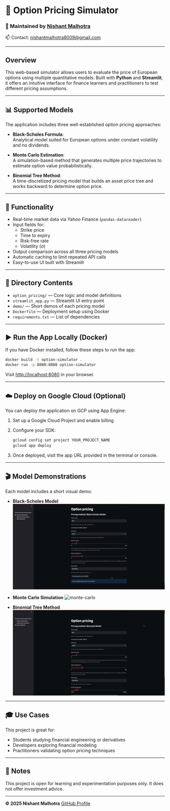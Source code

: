 # 🧠 Option Pricing Simulator

### 📍 Maintained by [Nishant Malhotra](https://github.com/Nishant-8009)  
📫 Contact: nishantmalhotra8009@gmail.com

---

## Overview

This web-based simulator allows users to evaluate the price of European options using multiple quantitative models. Built with **Python** and **Streamlit**, it offers an intuitive interface for finance learners and practitioners to test different pricing assumptions.

---

## 📊 Supported Models

The application includes three well-established option pricing approaches:

- **Black-Scholes Formula**:  
  Analytical model suited for European options under constant volatility and no dividends.

- **Monte Carlo Estimation**:  
  A simulation-based method that generates multiple price trajectories to estimate option value probabilistically.

- **Binomial Tree Method**:  
  A time-discretized pricing model that builds an asset price tree and works backward to determine option price.

---

## 🔧 Functionality

- Real-time market data via Yahoo Finance (`pandas-datareader`)
- Input fields for:
  - Strike price
  - Time to expiry
  - Risk-free rate
  - Volatility (σ)
- Output comparison across all three pricing models
- Automatic caching to limit repeated API calls
- Easy-to-use UI built with Streamlit

---

## 📁 Directory Contents

- `option_pricing/` — Core logic and model definitions  
- `streamlit_app.py` — Streamlit UI entry point  
- `demo/` — Short demos of each pricing model  
- `Dockerfile` — Deployment setup using Docker  
- `requirements.txt` — List of dependencies

---

## ▶️ Run the App Locally (Docker)

If you have Docker installed, follow these steps to run the app:

```bash
docker build -t option-simulator .
docker run -p 8080:8080 option-simulator
```

Visit [http://localhost:8080](http://localhost:8080) in your browser.

---

## ☁️ Deploy on Google Cloud (Optional)

You can deploy the application on GCP using App Engine:

1. Set up a Google Cloud Project and enable billing
2. Configure your SDK:

   ```bash
   gcloud config set project YOUR_PROJECT_NAME
   gcloud app deploy
   ```
3. Once deployed, visit the app URL provided in the terminal or console.

---

## 🎬 Model Demonstrations

Each model includes a short visual demo:

* **Black-Scholes Model**
  ![black-scholes](media/Black_Scholes_Model.gif)

* **Monte Carlo Simulation**
  ![monte-carlo](media/Monte_Carlo_Option_Pricing.gif)

* **Binomial Tree Method**
  ![binomial-tree](media/Binomial_Model.gif)

---

## 🎓 Use Cases

This project is great for:

* Students studying financial engineering or derivatives
* Developers exploring financial modeling
* Practitioners validating option pricing techniques

---

## 📜 Notes

This project is open for learning and experimentation purposes only. It does not offer investment advice.

---

**© 2025 Nishant Malhotra**
[GitHub Profile](https://github.com/Nishant-8009)

